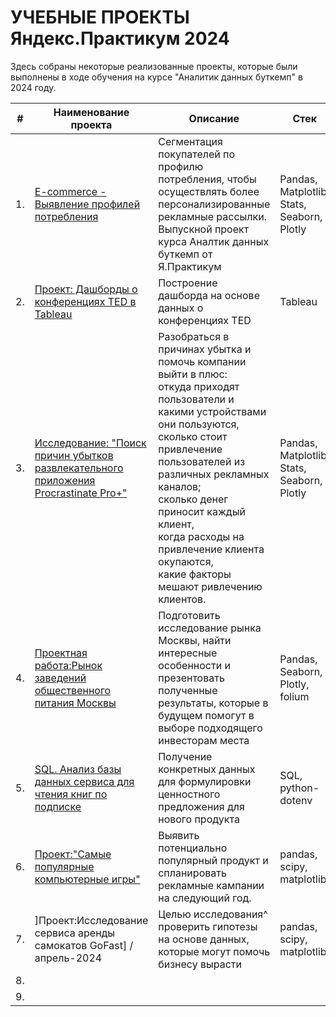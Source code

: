 # УЧЕБНЫЕ ПРОЕКТЫ Яндекс.Практикум 2024

Здесь собраны некоторые реализованные проекты,  которые были выполнены в ходе обучения на курсе "Аналитик данных буткемп" в 2024 году.

| #    | Наименование проекта                | Описание                                                     | Стек                                                         |
| ---- | ------------------------------------------------------------ | ------------------------------------------------------------ | ------------------------------------------------------------ |
| 1.   | [E-commerce - Выявление профилей потребления](https://github.com/brykovskaya/educational_projects/tree/main/project10_e_commerce) | Сегментация покупателей по профилю потребления, чтобы осуществлять более персонализированные рекламные рассылки.<br/>Выпускной проект курса Аналтик данных буткемп от Я.Практикум| Pandas, Matplotlib, Stats, Seaborn, Plotly|
| 2.   |[Проект: Дашборды о конференциях TED в Tableau](https://github.com/brykovskaya/educational_projects/tree/main/Project_Tableau) | Построение дашборда на основе данных о конференциях TED  | Tableau |
| 3.   |[Исследование: "Поиск причин убытков развлекательного приложения Procrastinate Pro+"](https://github.com/brykovskaya/educational_projects/tree/main/аnalysis_of_business_indicators) | Разобраться в причинах убытка и помочь компании выйти в плюс:<br/>откуда приходят пользователи и какими устройствами они пользуются,<br/>сколько стоит привлечение пользователей из различных рекламных каналов;<br/>сколько денег приносит каждый клиент,<br/>когда расходы на привлечение клиента окупаются,<br/>какие факторы мешают ривлечению клиентов.  | Pandas, Matplotlib, Stats, Seaborn, Plotly   |
|4.    | [Проектная работа:Рынок заведений общественного питания Москвы](https://github.com/brykovskaya/educational_projects/tree/main/Исследование%20рынка)|Подготовить исследование рынка Москвы, найти интересные особенности и презентовать полученные результаты, которые в будущем помогут в выборе подходящего инвесторам места    |Pandas, Seaborn, Plotly,    folium |
|5.    | [SQL. Анализ базы данных сервиса для чтения книг по подписке](https://github.com/brykovskaya/educational_projects/tree/main/Проект%20по%20SQL) | Получение конкретных данных для формулировки ценностного предложения для нового продукта  | SQL, python-dotenv|
|6.    |   [Проект:"Самые популярные компьютерные игры"](https://github.com/brykovskaya/educational_projects/tree/main/Самые%20популярные%20игры%20-%20прогноз)| Выявить потенциально популярный продукт и спланировать рекламные кампании на следующий год.  |pandas, scipy, matplotlib| 
|7.    |]Проект:Исследование сервиса аренды самокатов GoFast] /апрель-2024   | Целью исследования^ проверить гипотезы на основе данных, которые могут помочь бизнесу вырасти  |pandas, scipy, matplotlib
|8.    |    |   |
|9.    |    |   |
